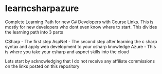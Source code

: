 # learncsharpazure
Complete Learning Path for new C# Developers with Course Links. This is mostly for new developers who dont even know where to start. This divides the learning path into 3 parts

CSharp - The first step
AspNet - The second step after learning the c sharp syntax and apply web development to your csharp knowledge
Azure - This is where you take your csharp and aspnet skills into the cloud

Lets start by acknowledging that I do not receive any affiliate commissions on the links posted on this repository


